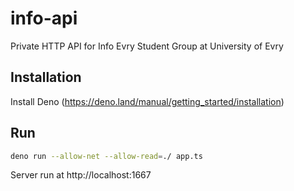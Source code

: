 # info-api
Private HTTP API for Info Evry Student Group at University of Evry


## Installation

Install Deno (https://deno.land/manual/getting_started/installation)

## Run

```bash
deno run --allow-net --allow-read=./ app.ts
```

Server run at http://localhost:1667